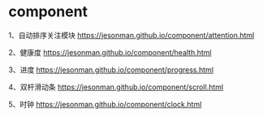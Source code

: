 # component

1、自动排序关注模块 https://jesonman.github.io/component/attention.html

2、健康度 https://jesonman.github.io/component/health.html

3、进度 https://jesonman.github.io/component/progress.html

4、双杆滑动条 https://jesonman.github.io/component/scroll.html

5、时钟 https://jesonman.github.io/component/clock.html

